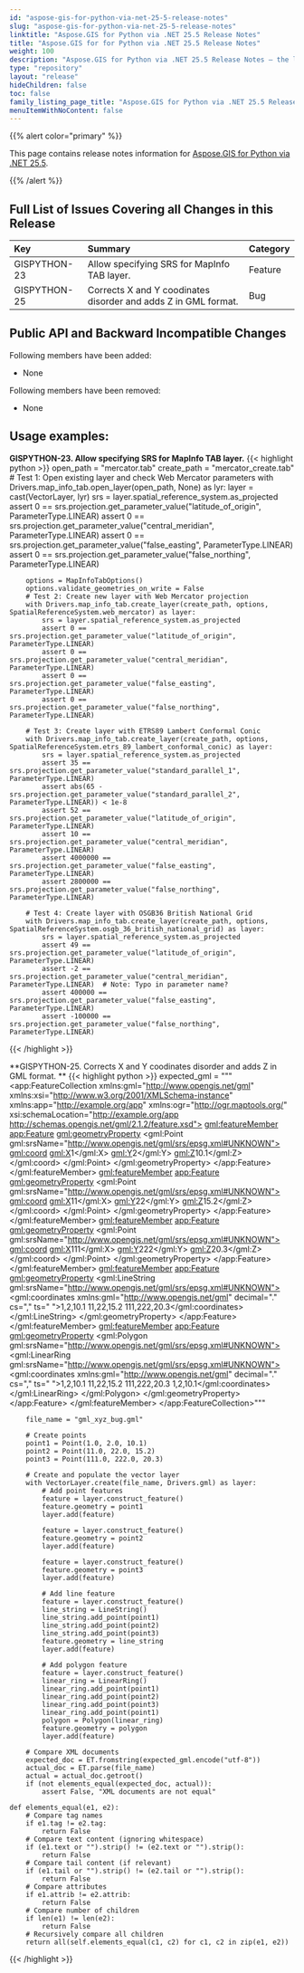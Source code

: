 ```yaml
---
id: "aspose-gis-for-python-via-net-25-5-release-notes"
slug: "aspose-gis-for-python-via-net-25-5-release-notes"
linktitle: "Aspose.GIS for Python via .NET 25.5 Release Notes"
title: "Aspose.GIS for for Python via .NET 25.5 Release Notes"
weight: 100
description: "Aspose.GIS for Python via .NET 25.5 Release Notes – the latest updates and fixes."
type: "repository"
layout: "release"
hideChildren: false
toc: false
family_listing_page_title: "Aspose.GIS for Python via .NET 25.5 Release Notes"
menuItemWithNoContent: false
---
```


{{% alert color="primary" %}}

This page contains release notes information for [Aspose.GIS for Python via .NET 25.5](https://pypi.org/project/aspose-gis-net/).

{{% /alert %}}

## **Full List of Issues Covering all Changes in this Release**

|**Key**     |**Summary**                                                                                                                             |**Category**|
|:----------- |:---------------------------------------------------------------------------------------------------------------------------------------|:-----------|
|GISPYTHON-23|Allow specifying SRS for MapInfo TAB layer.                                                                             |Feature     |
|GISPYTHON-25|Corrects X and Y coodinates disorder and adds Z in GML format.                                                                      |Bug     |


## **Public API and Backward Incompatible Changes**
Following members have been added:

* None

Following members have been removed:
* None


## **Usage examples:**

**GISPYTHON-23. Allow specifying SRS for MapInfo TAB layer.**
{{< highlight python >}}
        open_path = "mercator.tab"
        create_path = "mercator_create.tab"
        # Test 1: Open existing layer and check Web Mercator parameters
        with Drivers.map_info_tab.open_layer(open_path, None) as lyr:
            layer = cast(VectorLayer, lyr)
            srs = layer.spatial_reference_system.as_projected
            assert 0 == srs.projection.get_parameter_value("latitude_of_origin", ParameterType.LINEAR)
            assert 0 == srs.projection.get_parameter_value("central_meridian", ParameterType.LINEAR)
            assert 0 == srs.projection.get_parameter_value("false_easting", ParameterType.LINEAR)
            assert 0 == srs.projection.get_parameter_value("false_northing", ParameterType.LINEAR)

        options = MapInfoTabOptions()
        options.validate_geometries_on_write = False
        # Test 2: Create new layer with Web Mercator projection
        with Drivers.map_info_tab.create_layer(create_path, options, SpatialReferenceSystem.web_mercator) as layer:
            srs = layer.spatial_reference_system.as_projected
            assert 0 == srs.projection.get_parameter_value("latitude_of_origin", ParameterType.LINEAR)
            assert 0 == srs.projection.get_parameter_value("central_meridian", ParameterType.LINEAR)
            assert 0 == srs.projection.get_parameter_value("false_easting", ParameterType.LINEAR)
            assert 0 == srs.projection.get_parameter_value("false_northing", ParameterType.LINEAR)

        # Test 3: Create layer with ETRS89 Lambert Conformal Conic
        with Drivers.map_info_tab.create_layer(create_path, options, SpatialReferenceSystem.etrs_89_lambert_conformal_conic) as layer:
            srs = layer.spatial_reference_system.as_projected
            assert 35 == srs.projection.get_parameter_value("standard_parallel_1", ParameterType.LINEAR)
            assert abs(65 - srs.projection.get_parameter_value("standard_parallel_2", ParameterType.LINEAR)) < 1e-8
            assert 52 == srs.projection.get_parameter_value("latitude_of_origin", ParameterType.LINEAR)
            assert 10 == srs.projection.get_parameter_value("central_meridian", ParameterType.LINEAR)
            assert 4000000 == srs.projection.get_parameter_value("false_easting", ParameterType.LINEAR)
            assert 2800000 == srs.projection.get_parameter_value("false_northing", ParameterType.LINEAR)

        # Test 4: Create layer with OSGB36 British National Grid
        with Drivers.map_info_tab.create_layer(create_path, options, SpatialReferenceSystem.osgb_36_british_national_grid) as layer:
            srs = layer.spatial_reference_system.as_projected
            assert 49 == srs.projection.get_parameter_value("latitude_of_origin", ParameterType.LINEAR)
            assert -2 == srs.projection.get_parameter_value("central_meridian", ParameterType.LINEAR)  # Note: Typo in parameter name?
            assert 400000 == srs.projection.get_parameter_value("false_easting", ParameterType.LINEAR)
            assert -100000 == srs.projection.get_parameter_value("false_northing", ParameterType.LINEAR)
{{< /highlight >}}

**GISPYTHON-25. Corrects X and Y coodinates disorder and adds Z in GML format. **
{{< highlight python >}}
        expected_gml = """<?xml version="1.0" encoding="utf-8"?>
        <app:FeatureCollection xmlns:gml="http://www.opengis.net/gml" xmlns:xsi="http://www.w3.org/2001/XMLSchema-instance" xmlns:app="http://example.org/app" xmlns:ogr="http://ogr.maptools.org/" xsi:schemaLocation="http://example.org/app http://schemas.opengis.net/gml/2.1.2/feature.xsd">
          <gml:featureMember>
            <app:Feature>
              <gml:geometryProperty>
                <gml:Point gml:srsName="http://www.opengis.net/gml/srs/epsg.xml#UNKNOWN">
                  <gml:coord>
                    <gml:X>1</gml:X>
                    <gml:Y>2</gml:Y>
                    <gml:Z>10.1</gml:Z>
                  </gml:coord>
                </gml:Point>
              </gml:geometryProperty>
            </app:Feature>
          </gml:featureMember>
          <gml:featureMember>
            <app:Feature>
              <gml:geometryProperty>
                <gml:Point gml:srsName="http://www.opengis.net/gml/srs/epsg.xml#UNKNOWN">
                  <gml:coord>
                    <gml:X>11</gml:X>
                    <gml:Y>22</gml:Y>
                    <gml:Z>15.2</gml:Z>
                  </gml:coord>
                </gml:Point>
              </gml:geometryProperty>
            </app:Feature>
          </gml:featureMember>
          <gml:featureMember>
            <app:Feature>
              <gml:geometryProperty>
                <gml:Point gml:srsName="http://www.opengis.net/gml/srs/epsg.xml#UNKNOWN">
                  <gml:coord>
                    <gml:X>111</gml:X>
                    <gml:Y>222</gml:Y>
                    <gml:Z>20.3</gml:Z>
                  </gml:coord>
                </gml:Point>
              </gml:geometryProperty>
            </app:Feature>
          </gml:featureMember>
          <gml:featureMember>
            <app:Feature>
              <gml:geometryProperty>
                <gml:LineString gml:srsName="http://www.opengis.net/gml/srs/epsg.xml#UNKNOWN">
                  <gml:coordinates xmlns:gml="http://www.opengis.net/gml" decimal="." cs="," ts=" ">1,2,10.1 11,22,15.2 111,222,20.3</gml:coordinates>
                </gml:LineString>
              </gml:geometryProperty>
            </app:Feature>
          </gml:featureMember>
          <gml:featureMember>
            <app:Feature>
              <gml:geometryProperty>
                <gml:Polygon gml:srsName="http://www.opengis.net/gml/srs/epsg.xml#UNKNOWN">
                  <outerBoundaryIs>
                    <gml:LinearRing gml:srsName="http://www.opengis.net/gml/srs/epsg.xml#UNKNOWN">
                      <gml:coordinates xmlns:gml="http://www.opengis.net/gml" decimal="." cs="," ts=" ">1,2,10.1 11,22,15.2 111,222,20.3 1,2,10.1</gml:coordinates>
                    </gml:LinearRing>
                  </outerBoundaryIs>
                </gml:Polygon>
              </gml:geometryProperty>
            </app:Feature>
          </gml:featureMember>
        </app:FeatureCollection>"""

        file_name = "gml_xyz_bug.gml"

        # Create points
        point1 = Point(1.0, 2.0, 10.1)
        point2 = Point(11.0, 22.0, 15.2)
        point3 = Point(111.0, 222.0, 20.3)

        # Create and populate the vector layer
        with VectorLayer.create(file_name, Drivers.gml) as layer:
            # Add point features
            feature = layer.construct_feature()
            feature.geometry = point1
            layer.add(feature)

            feature = layer.construct_feature()
            feature.geometry = point2
            layer.add(feature)

            feature = layer.construct_feature()
            feature.geometry = point3
            layer.add(feature)

            # Add line feature
            feature = layer.construct_feature()
            line_string = LineString()
            line_string.add_point(point1)
            line_string.add_point(point2)
            line_string.add_point(point3)
            feature.geometry = line_string
            layer.add(feature)

            # Add polygon feature
            feature = layer.construct_feature()
            linear_ring = LinearRing()
            linear_ring.add_point(point1)
            linear_ring.add_point(point2)
            linear_ring.add_point(point3)
            linear_ring.add_point(point1)
            polygon = Polygon(linear_ring)
            feature.geometry = polygon
            layer.add(feature)

        # Compare XML documents
        expected_doc = ET.fromstring(expected_gml.encode("utf-8"))
        actual_doc = ET.parse(file_name)
        actual = actual_doc.getroot()
        if (not elements_equal(expected_doc, actual)):
            assert False, "XML documents are not equal"

    def elements_equal(e1, e2):
        # Compare tag names
        if e1.tag != e2.tag:
            return False
        # Compare text content (ignoring whitespace)
        if (e1.text or "").strip() != (e2.text or "").strip():
            return False
        # Compare tail content (if relevant)
        if (e1.tail or "").strip() != (e2.tail or "").strip():
            return False
        # Compare attributes
        if e1.attrib != e2.attrib:
            return False
        # Compare number of children
        if len(e1) != len(e2):
            return False
        # Recursively compare all children
        return all(self.elements_equal(c1, c2) for c1, c2 in zip(e1, e2))
{{< /highlight >}}